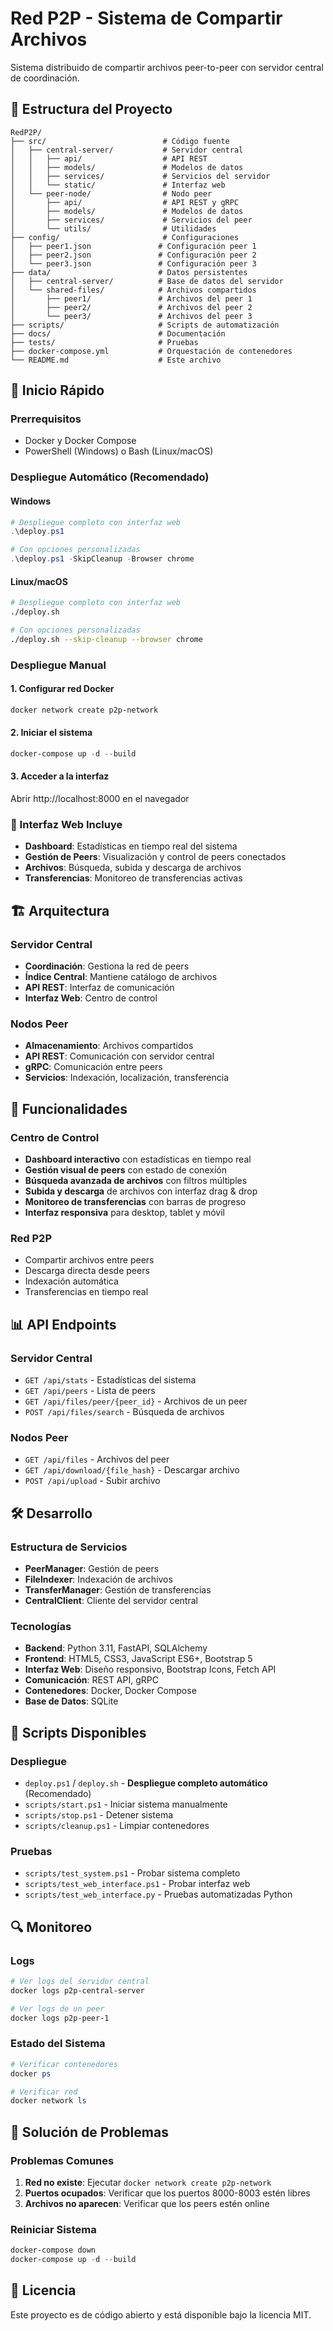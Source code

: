 # Red P2P - Sistema de Compartir Archivos

Sistema distribuido de compartir archivos peer-to-peer con servidor central de coordinación.

## 📁 Estructura del Proyecto

```
RedP2P/
├── src/                          # Código fuente
│   ├── central-server/           # Servidor central
│   │   ├── api/                  # API REST
│   │   ├── models/               # Modelos de datos
│   │   ├── services/             # Servicios del servidor
│   │   └── static/               # Interfaz web
│   └── peer-node/                # Nodo peer
│       ├── api/                  # API REST y gRPC
│       ├── models/               # Modelos de datos
│       ├── services/             # Servicios del peer
│       └── utils/                # Utilidades
├── config/                       # Configuraciones
│   ├── peer1.json               # Configuración peer 1
│   ├── peer2.json               # Configuración peer 2
│   └── peer3.json               # Configuración peer 3
├── data/                        # Datos persistentes
│   ├── central-server/          # Base de datos del servidor
│   └── shared-files/            # Archivos compartidos
│       ├── peer1/               # Archivos del peer 1
│       ├── peer2/               # Archivos del peer 2
│       └── peer3/               # Archivos del peer 3
├── scripts/                     # Scripts de automatización
├── docs/                        # Documentación
├── tests/                       # Pruebas
├── docker-compose.yml           # Orquestación de contenedores
└── README.md                    # Este archivo
```

## 🚀 Inicio Rápido

### Prerrequisitos
- Docker y Docker Compose
- PowerShell (Windows) o Bash (Linux/macOS)

### Despliegue Automático (Recomendado)

#### Windows
```powershell
# Despliegue completo con interfaz web
.\deploy.ps1

# Con opciones personalizadas
.\deploy.ps1 -SkipCleanup -Browser chrome
```

#### Linux/macOS
```bash
# Despliegue completo con interfaz web
./deploy.sh

# Con opciones personalizadas
./deploy.sh --skip-cleanup --browser chrome
```

### Despliegue Manual

#### 1. Configurar red Docker
```powershell
docker network create p2p-network
```

#### 2. Iniciar el sistema
```powershell
docker-compose up -d --build
```

#### 3. Acceder a la interfaz
Abrir http://localhost:8000 en el navegador

### 🎯 Interfaz Web Incluye
- **Dashboard**: Estadísticas en tiempo real del sistema
- **Gestión de Peers**: Visualización y control de peers conectados
- **Archivos**: Búsqueda, subida y descarga de archivos
- **Transferencias**: Monitoreo de transferencias activas

## 🏗️ Arquitectura

### Servidor Central
- **Coordinación**: Gestiona la red de peers
- **Índice Central**: Mantiene catálogo de archivos
- **API REST**: Interfaz de comunicación
- **Interfaz Web**: Centro de control

### Nodos Peer
- **Almacenamiento**: Archivos compartidos
- **API REST**: Comunicación con servidor central
- **gRPC**: Comunicación entre peers
- **Servicios**: Indexación, localización, transferencia

## 🔧 Funcionalidades

### Centro de Control
- **Dashboard interactivo** con estadísticas en tiempo real
- **Gestión visual de peers** con estado de conexión
- **Búsqueda avanzada de archivos** con filtros múltiples
- **Subida y descarga** de archivos con interfaz drag & drop
- **Monitoreo de transferencias** con barras de progreso
- **Interfaz responsiva** para desktop, tablet y móvil

### Red P2P
- Compartir archivos entre peers
- Descarga directa desde peers
- Indexación automática
- Transferencias en tiempo real

## 📊 API Endpoints

### Servidor Central
- `GET /api/stats` - Estadísticas del sistema
- `GET /api/peers` - Lista de peers
- `GET /api/files/peer/{peer_id}` - Archivos de un peer
- `POST /api/files/search` - Búsqueda de archivos

### Nodos Peer
- `GET /api/files` - Archivos del peer
- `GET /api/download/{file_hash}` - Descargar archivo
- `POST /api/upload` - Subir archivo

## 🛠️ Desarrollo

### Estructura de Servicios
- **PeerManager**: Gestión de peers
- **FileIndexer**: Indexación de archivos
- **TransferManager**: Gestión de transferencias
- **CentralClient**: Cliente del servidor central

### Tecnologías
- **Backend**: Python 3.11, FastAPI, SQLAlchemy
- **Frontend**: HTML5, CSS3, JavaScript ES6+, Bootstrap 5
- **Interfaz Web**: Diseño responsivo, Bootstrap Icons, Fetch API
- **Comunicación**: REST API, gRPC
- **Contenedores**: Docker, Docker Compose
- **Base de Datos**: SQLite

## 📝 Scripts Disponibles

### Despliegue
- `deploy.ps1` / `deploy.sh` - **Despliegue completo automático** (Recomendado)
- `scripts/start.ps1` - Iniciar sistema manualmente
- `scripts/stop.ps1` - Detener sistema
- `scripts/cleanup.ps1` - Limpiar contenedores

### Pruebas
- `scripts/test_system.ps1` - Probar sistema completo
- `scripts/test_web_interface.ps1` - Probar interfaz web
- `scripts/test_web_interface.py` - Pruebas automatizadas Python

## 🔍 Monitoreo

### Logs
```powershell
# Ver logs del servidor central
docker logs p2p-central-server

# Ver logs de un peer
docker logs p2p-peer-1
```

### Estado del Sistema
```powershell
# Verificar contenedores
docker ps

# Verificar red
docker network ls
```

## 🐛 Solución de Problemas

### Problemas Comunes
1. **Red no existe**: Ejecutar `docker network create p2p-network`
2. **Puertos ocupados**: Verificar que los puertos 8000-8003 estén libres
3. **Archivos no aparecen**: Verificar que los peers estén online

### Reiniciar Sistema
```powershell
docker-compose down
docker-compose up -d --build
```

## 📄 Licencia

Este proyecto es de código abierto y está disponible bajo la licencia MIT.